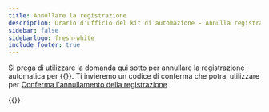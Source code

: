 ```yaml
---
title: Annullare la registrazione
description: Orario d'ufficio del kit di automazione - Annulla registrazione
sidebar: false
sidebarlogo: fresh-white
include_footer: true
---
```

Si prega di utilizzare la domanda qui sotto per annullare la registrazione automatica per {{<product-name>}}. Ti invieremo un codice di conferma che potrai utilizzare per [Conferma l'annullamento della registrazione](/it/office-hours/unregister-confirm)

{{<questions name="/office-hours/unregister.json" completed="Thank you for completing unregistration questions" showNavigationButtons=false >}}
